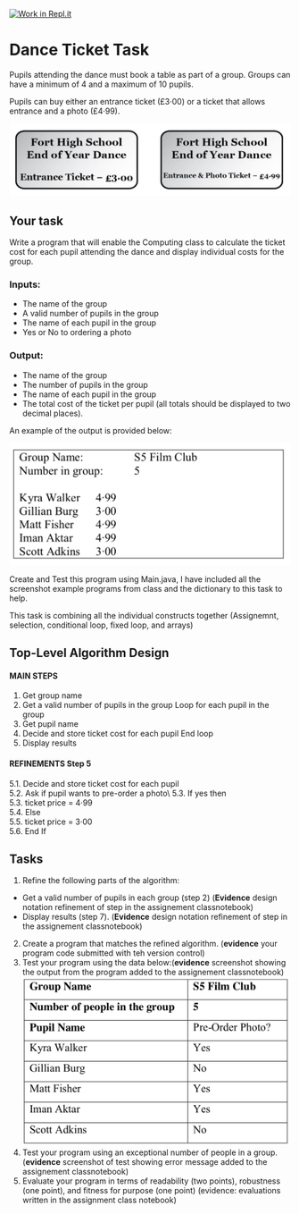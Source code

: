 [![Work in Repl.it](https://classroom.github.com/assets/work-in-replit-14baed9a392b3a25080506f3b7b6d57f295ec2978f6f33ec97e36a161684cbe9.svg)](https://classroom.github.com/online_ide?assignment_repo_id=4034388&assignment_repo_type=AssignmentRepo)
# Dance Ticket Task

Pupils attending the dance must book a table as part of a group. Groups can have a minimum of 4 and a maximum of 10 pupils.

Pupils can buy either an entrance ticket (£3·00) or a ticket that allows entrance and a photo (£4·99).

![Example Program](DanceImg1.png)

## Your task

Write a program that will enable the Computing class to calculate the ticket cost for each pupil attending the dance and display individual costs for the group.

### Inputs:

- The name of the group
- A valid number of pupils in the group
- The name of each pupil in the group
- Yes or No to ordering a photo

### Output:

- The name of the group
- The number of pupils in the group
- The name of each pupil in the group
- The total cost of the ticket per pupil (all totals should be displayed to two decimal places).

An example of the output is provided below:

![Example Program](DanceImg2.png)

Create and Test this program using Main.java, I have included all the screenshot example programs from class and the dictionary to this task to help.

This task is combining all the individual constructs together (Assignemnt, selection, conditional loop, fixed loop, and arrays)

## Top-Level Algorithm Design

#### MAIN STEPS

1. Get group name
2. Get a valid number of pupils in the group Loop for each pupil in the group
3. Get pupil name
4. Decide and store ticket cost for each pupil End loop
5. Display results

#### REFINEMENTS Step 5

5.1. Decide and store ticket cost for each pupil\
5.2. Ask if pupil wants to pre-order a photo\ 
5.3. If yes then\
5.3. ticket price = 4·99 \
5.4. Else\
5.5. ticket price = 3·00 \
5.6. End If

## Tasks

1. Refine the following parts of the algorithm:
- Get a valid number of pupils in each group (step 2) (**Evidence** design notation refinement of step in the assignement classnotebook)
- Display results (step 7). (**Evidence** design notation refinement of step in the assignement classnotebook)
2. Create a program that matches the refined algorithm. (**evidence** your program code submitted with teh version control)
3. Test your program using the data below:(**evidence** screenshot showing the output from the program added to the assignement classnotebook) 
![Testing](DanceImg3.png) 
4. Test your program using an exceptional number of people in a group. (**evidence** screenshot of test showing error message added to the assignement classnotebook)
5. Evaluate your program in terms of readability (two points), robustness (one point), and fitness for purpose (one point) (evidence: evaluations written in the assignment class notebook)
